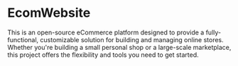 # EcomWebsite
This is an open-source eCommerce platform designed to provide a fully-functional, customizable solution for building and managing online stores. Whether you're building a small personal shop or a large-scale marketplace, this project offers the flexibility and tools you need to get started.
